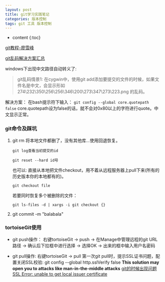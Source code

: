 ```yaml
---
layout: post
title: git学习实践笔记
categories: 版本控制
tags: git 工具 版本控制
---
```


* content
{:toc}

[git教程-廖雪峰](http://www.liaoxuefeng.com/wiki/0013739516305929606dd18361248578c67b8067c8c017b000/0013758392816224cafd33c44b4451887cc941e6716805c000)

[git乱码解决方案汇总](http://zengrong.net/post/1249.htm)

windows下出现中文路径自动转义了:

> git乱码情景1:
在cygwin中，使用git add添加要提交的文件的时候，如果文件名是中文，会显示形如 274\232\350\256\256\346\200\273\347\273\223.png 的乱码。

解决方案：
在bash提示符下输入：
`git config --global core.quotepath false`
core.quotepath设为false的话，就不会对0x80以上的字符进行quote。中文显示正常。



### git命令及踩坑

1. git rm 将本地文件都删了，没有其他库...使用回退恢复。

    `git log查看当初提交的id`

    `git reset --hard id号`

    也可以: 直接从本地把文件checkout，用不着从远程服务器上pull下来(所有的历史版本你的本地都有的)。

   `git checkout file`

   若要同时恢复多个被删除的文件：

   `git ls-files -d | xargs -i git checkout {}`

2. git commit -m "balabala"

### tortoiseGit使用

* git push操作：
右键tortoiseGit -> push -> 在Manage中管理远程的git URL路径 -> 确认后下拉框中进行选择 -> 选择OK -> 出来的框中输入用户名密码

* git pull操作:
右键tortoiseGit -> pull 
第一次git pull时，提示SSL证书问题，配置关闭SSL校验: 
    git config --global http.sslVerify false **This solution may open you to attacks like man-in-the-middle attacks**
    [git的时候出现问题SSL Error: unable to get local issuer certificate](https://stackoverflow.com/questions/23885449/unable-to-resolve-unable-to-get-local-issuer-certificate-using-git-on-windows)